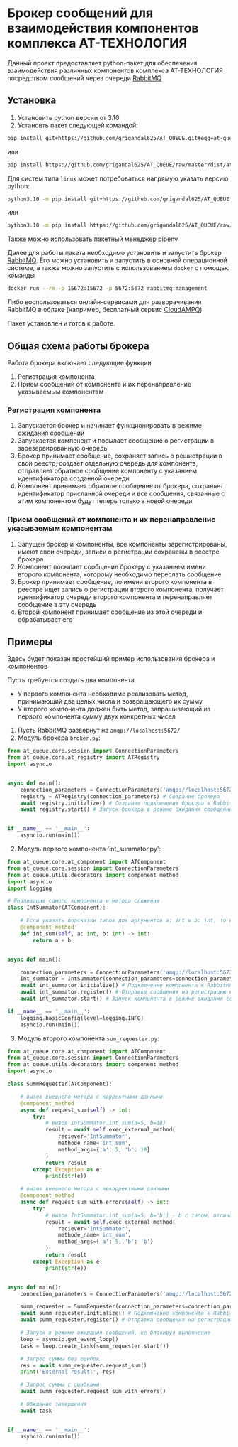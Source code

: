 # Брокер сообщений для взаимодействия компонентов комплекса АТ-ТЕХНОЛОГИЯ

Данный проект предоставляет python-пакет для обеспечения взаимодействия различных компонентов комплекса АТ-ТЕХНОЛОГИЯ посредством сообщений через очереди [RabbitMQ](https://www.rabbitmq.com/)

## Установка

1. Установить python версии от 3.10
2. Установть пакет следующей командой:

```bash
pip install git+https://github.com/grigandal625/AT_QUEUE.git#egg=at-queue
```

или

```bash
pip install https://github.com/grigandal625/AT_QUEUE/raw/master/dist/at_queue-latest-py3-none-any.whl
```

Для систем типа `linux` может потребоваться напрямую указать версию python:

```bash
python3.10 -m pip install git+https://github.com/grigandal625/AT_QUEUE.git#egg=at-queue
```

или

```bash
python3.10 -m pip install https://github.com/grigandal625/AT_QUEUE/raw/master/dist/at_queue-latest-py3-none-any.whl
```

Также можно использовать пакетный менеджер pipenv

Далее для работы пакета необходимо установить и запустить брокер [RabbitMQ](https://www.rabbitmq.com/). Его можно установить и запустить в основной операционной системе, а также можно запустить с использованием `docker` с помощью команды 

```bash
docker run --rm -p 15672:15672 -p 5672:5672 rabbitmq:management
```

Либо воспользоваться онлайн-сервисами для разворачивания RabbitMQ в облаке (например, бесплатный сервис [CloudAMPQ](https://www.cloudamqp.com/))

Пакет установлен и готов к работе.

## Общая схема работы брокера

Работа брокера включает следующие функции

1. Регистрация компонента
2. Прием сообщений от компонента и их перенаправление указываемым компонентам

### Регистрация компонента

1. Запускается брокер и начинает функционировать в режиме ожидания сообщений
2. Запускается компонент и посылает сообщение о регистрации в зарезервированную очередь
3. Брокер принимает сообщение, сохраняет запись о решистрации в свой реестр, создает отдельную очередь для компонента, отправляет обратное сообщение компоненту с указанием идентификатора созданной очереди
4. Компонент принимает обратное сообщение от брокера, сохраняет идентификатор присланной очереди и все сообщения, связанные с этим компонентом будут теперь только в новой очереди

### Прием сообщений от компонента и их перенаправление указываемым компонентам

1. Запущен брокер и компоненты, все компоненты зарегистрированы, имеют свои очереди, записи о регистрации сохранены в реестре брокера
2. Компонент посылает сообщение брокеру с указанием имени второго компонента, которому необходимо переслать сообщение
3. Брокер принимает сообщение, по имени второго компонента в реестре ищет запись о регистрации второго компонента, получает идентификатор очереди второго компонента и перенаправляет сообщение в эту очередь
4. Второй компонент принимает сообщение из этой очереди и обрабатывает его

## Примеры

Здесь будет показан простейший пример использования брокера и компонентов
 
Пусть требуется создать два компонента.

- У первого компонента необходимо реализовать метод, принимающий два целых числа и возвращающего их сумму
- У второго компонента должен быть метод, запрашивающий из первого компонента сумму двух конкретных чисел

1. Пусть RabbitMQ развернут на `amqp://localhost:5672/`
2. Модуль брокера `broker.py`:

```python
from at_queue.core.session import ConnectionParameters
from at_queue.core.at_registry import ATRegistry
import asyncio


async def main():
    connection_parameters = ConnectionParameters('amqp://localhost:5672/') # Параметры подключения к RabbitMQ
    registry = ATRegistry(connection_parameters) # Создание брокера
    await registry.initialize() # Создание подключения брокера к RabbitMQ
    await registry.start() # Запуск брокера в режиме ожидания сообщений


if __name__ == '__main__':
    asyncio.run(main())
```

2. Модуль первого компонента 'int_summator.py':

```python
from at_queue.core.at_component import ATComponent
from at_queue.core.session import ConnectionParameters
from at_queue.utils.decorators import component_method
import asyncio
import logging

# Реализация самого компонента и метода сложения
class IntSummator(ATComponent):

    # Если указать подсказки типов для аргументов a: int и b: int, то входные данные будут провалидированы компонентом на соответствие типам
    @component_method
    def int_sum(self, a: int, b: int) -> int: 
        return a + b


async def main():

    connection_parameters = ConnectionParameters('amqp://localhost:5672/') # Параметры подключения к RabbitMQ
    int_summator = IntSummator(connection_parameters=connection_parameters) # Создание компонента
    await int_summator.initialize() # Подключение компонента к RabbitMQ
    await int_summator.register() # Отправка сообщения на регистрацию в брокер
    await int_summator.start() # Запуск компонента в режиме ожидания сообщений

if __name__ == '__main__':
    logging.basicConfig(level=logging.INFO)
    asyncio.run(main())
```

3. Модуль второго компонента `sum_requester.py`:

```python
from at_queue.core.at_component import ATComponent
from at_queue.core.session import ConnectionParameters
from at_queue.utils.decorators import component_method
import asyncio

class SummRequester(ATComponent):

    # вызов внешнего метода с корректными данными
    @component_method
    async def request_sum(self) -> int:
        try:
            # вызов IntSummator.int_sum(a=5, b=18)
            result = await self.exec_external_method(
                reciever='IntSummator', 
                methode_name='int_sum', 
                method_args={'a': 5, 'b': 18}
            )
            return result
        except Exception as e:
            print(str(e))

    # вызов внешнего метода с некорректными данными
    @component_method
    async def request_sum_with_errors(self) -> int:
        try:
            # вызов IntSummator.int_sum(a=5, b='b') - b с типом, отличащимся от int
            result = await self.exec_external_method(
                reciever='IntSummator', 
                methode_name='int_sum', 
                method_args={'a': 5, 'b': 'b'}
            )
            return result
        except Exception as e:
            print(str(e))


async def main():
    connection_parameters = ConnectionParameters('amqp://localhost:5672/') # Параметры подключения к RabbitMQ

    summ_requester = SummRequester(connection_parameters=connection_parameters) # Создание компонента
    await summ_requester.initialize() # Подключение компонента к RabbitMQ
    await summ_requester.register() # Отправка сообщения на регистрацию в брокер

    # Запуск в режиме ожидания сообщений, не блокируя выполнение
    loop = asyncio.get_event_loop()
    task = loop.create_task(summ_requester.start())

    # Запрос суммы без ошибок
    res = await summ_requester.request_sum()
    print('External result:', res)

    # Запрос суммы с ошибками
    await summ_requester.request_sum_with_errors()

    # Обждание завершения
    await task


if __name__ == '__main__':
    asyncio.run(main())
```